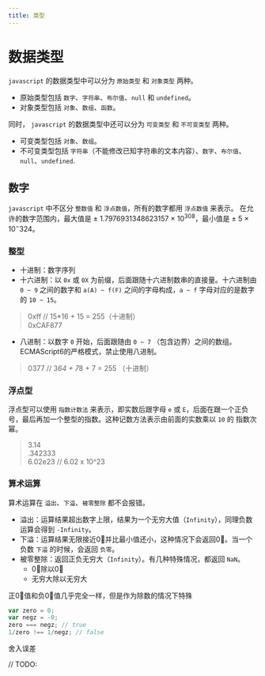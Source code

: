 ```yaml
---
title: 类型
---
```


# 数据类型

`javascript` 的数据类型中可以分为 `原始类型` 和 `对象类型` 两种。

- 原始类型包括 `数字`、`字符串`、`布尔值`、`null` 和 `undefined`。
- 对象类型包括 `对象`、`数组`、`函数`。

同时， `javascript` 的数据类型中还可以分为 `可变类型` 和 `不可变类型` 两种。

- 可变类型包括 `对象`、`数组`。
- 不可变类型包括 `字符串`（不能修改已知字符串的文本内容）、`数字`、`布尔值`、`null`、`undefined`.

## 数字

`javascript` 中不区分 `整数值` 和 `浮点数值`，所有的数字都用 `浮点数值` 来表示。 在允许的数字范围内，最大值是 $\pm$ 1.7976931348623157 $\times$ $10^308$，最小值是 $\pm$ 5 $\times$ $10^-324$。

### 整型

- 十进制：数字序列
- 十六进制：以 `0x` 或 `0X` 为前缀，后面跟随十六进制数串的直接量。十六进制由 `0 ~ 9` 之间的数字和 `a(A) ~ f(F)` 之间的字母构成，`a ~ f` 字母对应的是数字的 `10 ~ 15`。

> 0xff // 15*16 + 15 = 255（十进制）  
> 0xCAF877

- 八进制：以数字 `0` 开始，后面跟随由 `0 ~ 7` （包含边界）之间的数组。ECMAScript6的严格模式，禁止使用八进制。

> 0377 // 3*64 + 7*8 + 7 = 255 （十进制）

### 浮点型

浮点型可以使用 `指数计数法` 来表示，即实数后跟字母 `e` 或 `E`，后面在跟一个正负号，最后再加一个整型的指数。这种记数方法表示由前面的实数乘以 `10` 的 指数次幂。

> 3.14  
> .342333  
> 6.02e23 // 6.02 x 10^23  

### 算术运算

算术运算在 `溢出`、`下溢`、`被零整除` 都不会报错。

- 溢出：运算结果超出数字上限，结果为一个无穷大值（`Infinity`），同理负数运算会得到 `-Infinity`。
- 下溢：运算结果无限接近0⃣️并比最小值还小，这种情况下会返回0⃣️。当一个负数 `下溢` 的时候，会返回 `负零`。
- 被零整除：返回正负无穷大（`Infinity`）。有几种特殊情况，都返回 `NaN`。
  - 0⃣️除以0⃣️
  - 无穷大除以无穷大

正0⃣️值和负0⃣️值几乎完全一样，但是作为除数的情况下特殊

```js
var zero = 0;
var negz = -0;
zero === negz; // true
1/zero !== 1/negz; // false
```

舍入误差

// TODO:
